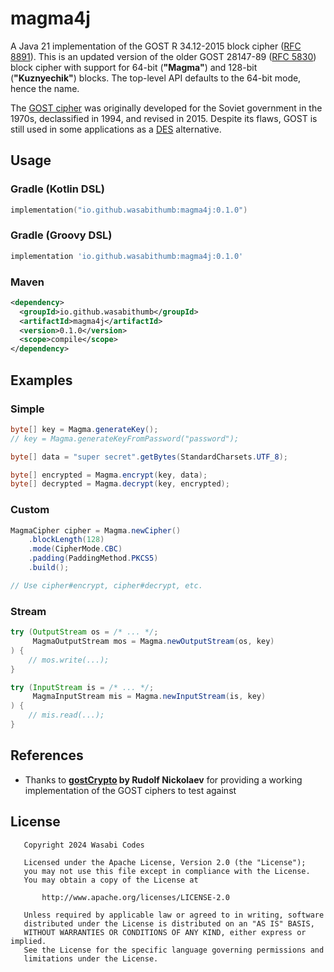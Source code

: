 # magma4j
A Java 21 implementation of the GOST R 34.12-2015 block cipher 
([RFC 8891](https://datatracker.ietf.org/doc/html/rfc8891)). This is an updated version of the older
GOST 28147-89 ([RFC 5830](https://datatracker.ietf.org/doc/html/rfc5830)) block cipher with support
for 64-bit (**"Magma"**) and 128-bit (**"Kuznyechik"**) blocks. The top-level API defaults to the 64-bit mode,
hence the name.

The [GOST cipher](https://en.wikipedia.org/wiki/GOST_(block_cipher)) was originally developed for the Soviet government
in the 1970s, declassified in 1994, and revised in 2015. Despite its flaws, GOST is still used in some applications
as a [DES](https://en.wikipedia.org/wiki/Data_Encryption_Standard) alternative.

## Usage
### Gradle (Kotlin DSL)
```kotlin
implementation("io.github.wasabithumb:magma4j:0.1.0")
```

### Gradle (Groovy DSL)
```groovy
implementation 'io.github.wasabithumb:magma4j:0.1.0'
```

### Maven
```xml
<dependency>
  <groupId>io.github.wasabithumb</groupId>
  <artifactId>magma4j</artifactId>
  <version>0.1.0</version>
  <scope>compile</scope>
</dependency>
```

## Examples
### Simple
```java
byte[] key = Magma.generateKey();
// key = Magma.generateKeyFromPassword("password");

byte[] data = "super secret".getBytes(StandardCharsets.UTF_8);

byte[] encrypted = Magma.encrypt(key, data);
byte[] decrypted = Magma.decrypt(key, encrypted);
```

### Custom
```java
MagmaCipher cipher = Magma.newCipher()
    .blockLength(128)
    .mode(CipherMode.CBC)
    .padding(PaddingMethod.PKCS5)
    .build();

// Use cipher#encrypt, cipher#decrypt, etc.
```

### Stream
```java
try (OutputStream os = /* ... */;
     MagmaOutputStream mos = Magma.newOutputStream(os, key)
) {
    // mos.write(...);
}

try (InputStream is = /* ... */;
     MagmaInputStream mis = Magma.newInputStream(is, key)
) {
    // mis.read(...);
}
```

## References
- Thanks to **[gostCrypto](http://web.archive.org/web/20171221084748/http://gostcrypto.com/index.html) by Rudolf 
  Nickolaev** for providing a working implementation of the GOST ciphers to test against

## License
```text
   Copyright 2024 Wasabi Codes

   Licensed under the Apache License, Version 2.0 (the "License");
   you may not use this file except in compliance with the License.
   You may obtain a copy of the License at

       http://www.apache.org/licenses/LICENSE-2.0

   Unless required by applicable law or agreed to in writing, software
   distributed under the License is distributed on an "AS IS" BASIS,
   WITHOUT WARRANTIES OR CONDITIONS OF ANY KIND, either express or implied.
   See the License for the specific language governing permissions and
   limitations under the License.
```